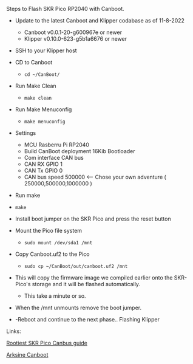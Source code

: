 Steps to Flash SKR Pico RP2040 with Canboot.

- Update to the latest Canboot and Klipper codabase as of 11-8-2022
  - Canboot v0.0.1-20-g600967e or newer
  - Klipper v0.10.0-623-g5b1a6676 or newer
- SSH to  your Klipper host
- CD to Canboot

  - ```cd ~/CanBoot/```
- Run Make Clean

  -   ```make clean```
- Run Make Menuconfig
  
  -   ```make menuconfig```

- Settings
    - MCU Rasberru Pi RP2040
    - Build CanBoot deployment 16Kib Bootloader
    - Com interface CAN bus
    - CAN RX GPIO 1
    - CAN Tx GPIO 0
    - CAN bus speed 500000 <-- Chose your own adventure ( 250000,500000,1000000 )
 - Run make

  - ```make``` 

- Install boot jumper on the SKR Pico and press the reset button
- Mount the Pico file system
  
  - ```sudo mount /dev/sda1 /mnt```

- Copy Canboot.uf2 to the Pico

  - ```sudo cp ~/CanBoot/out/canboot.uf2 /mnt``` 

- This will copy the firmware image we compiled earlier onto the SKR-Pico's storage and it will be flashed automatically.

  - This take a minute or so.

- When the /mnt unmounts remove the boot jumper. 

- -Reboot and continue to the next phase.. Flashing Klipper

Links:

[Rootiest SKR Pico Canbus guide](https://github.com/rootiest/zippy-klipper_config/blob/master/guides/Guide-pico_can.md)

[Arksine Canboot](https://github.com/Arksine/CanBoot)
